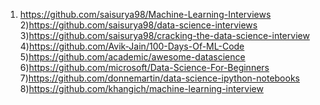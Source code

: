 1) https://github.com/saisurya98/Machine-Learning-Interviews
2)https://github.com/saisurya98/data-science-interviews
3)https://github.com/saisurya98/cracking-the-data-science-interview
4)https://github.com/Avik-Jain/100-Days-Of-ML-Code
5)https://github.com/academic/awesome-datascience
6)https://github.com/microsoft/Data-Science-For-Beginners
7)https://github.com/donnemartin/data-science-ipython-notebooks
8)https://github.com/khangich/machine-learning-interview